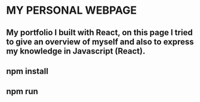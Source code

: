 # MY PERSONAL WEBPAGE

## My portfolio I built with React, on this page I tried to give an overview of myself and also to express my knowledge in Javascript (React).



## npm install

## npm run
